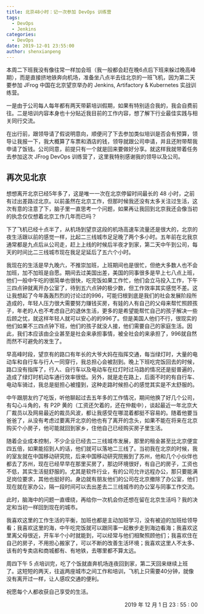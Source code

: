 ```yaml
---
title: 北京48小时：记一次参加 DevOps 训练营
tags:
  - DevOps
  - Jenkins
categories:
  - DevOps
date: 2019-12-01 23:55:00
author: shenxianpeng
---
```


本周二下班我没有像往常一样加会班（我一般都会赶在晚6点后下班来躲过晚高峰期），而是直接挤地铁奔向机场，准备坐八点半去往北京的一班飞机，因为第二天要参加 JFrog 中国在北京望京举办的 Jenkins, Artifactory & Kubernetes 实战训练营。

一是由于公司每人每年都有两天带薪培训假期，如果有特别适合我的，我会自费前往。二是培训内容本身也十分贴近我目前的工作内容，想了解下行业最佳实践与相关同行交流。

在出行前，跟领导请了假说明意向，顺便问了下去参加类似培训是否会有预算，领导让我报一下，我大概算了车票和酒店的钱，领导就跟公司申请，并且还附带帮我申请了饭钱。公司同意，前提只有一个就是回来要做好分享。就这样我就带着任务去参加这次 JFrog DevOps 训练营了，这里我特别感谢我的领导以及公司。

## 再次见北京

想想离开北京已经5年多了，这是唯一一次在北京停留时间最长的 48 小时，之前有过出差路过北京。以前虽然在北京工作，但那时候我还没有太多关注过生活，这次有意的注意了下，脑子里一直思考一个问题，如果再让我回到北京我还会像当初的执念仅仅想着北京工作几年而已吗？

下了飞机已经十点半了，从机场到望京这段的机场高速车流量还是很大的，北京的夜生活跟以前的感觉一样，比起二三线城市足足晚了两个多小时。五年前在北我京通常都是九点后从公司走，赶上上线的时候后半夜才到家，第二天中午到公司，每天的时间比二三线城市现在我足足延后了五六个小时。

我现在的生活是早九晚六，不推崇加班，上班期间也是很忙，但绝大多数人也不会加班，加不加班是自愿。期间去过美国出差，美国的同事很多是早上七八点上班，他们一般中午吃的很简单也很快，吃完饭如果工作忙，他们会立马投入工作，下午三四点钟就离开办公室了，待到五六点钟的极少数，但工作效率其实感觉不差。这让我想起了今年轰轰烈烈的讨论过的996，可能归根到底是我们的社会发展阶段所造成的，年轻人压力很大需要努力赚钱买房，有娃的人有自己的父母来帮忙照顾孩子，年老的人也不考虑自己的退休生活，更多的是希望能帮忙自己的孩子解决一些后顾之忧，就这样年轻人就可以安心的的996了。但是美国人他们不行，很现实的他们如果不三四点钟下班，他们的孩子就没人接，他们需要自己的家庭生活。因此，我们本应该由企业甚至是社会来承担事情，被全社会的来承担了，996就自然而然不可避免的发生了。

早高峰时段，望京有的路口有年长的大爷大妈在指挥交通，每当绿灯时，大量的电动车和自行车与行人一同穿行，我总担心会被刮到。晚上下班吃完饭回去的时候，路口没有指挥了，行人、自行车以及电动车在红灯时过马路的情况还是挺普遍的，造成了绿灯时机动车通行效率很低。另外，就是走在路上，后面不时的有自行车、电动车骑过，我总是挺担心被撞到，这种走路时候担心的感觉其实是不太舒服的。

中午跟朋友约了吃饭，听他聊起过去五年多的工作情况，期间他换了好几个公司，有勾心斗角的，有 P2P 黄的（工资还欠着的，还在仲裁中），谈起最近一年北京大厂裁员以及网易最近的裁员风波，都让我感受在哪混着都挺不容易的。随着他要当爸爸了，从没有考虑过要离开北京的他也有了离开的念头，如果不能在将来在北京购买个小房子，他可能就回到家乡，住他自己已经购买房子里生活。

随着企业成本控制，不少企业已经去二三线城市发展，那里的租金甚至比北京便宜四五倍，如果能招到人的话，他们就可以落地二三线了。当初我在北京的时候，我的室友就在中国移动研究院，后来中国移动研究院搬到了苏州，他和几个小伙伴也都去了苏州，现在已经早早在那里买房了，那边环境很好，有自己的房子，工资也不低，其实生活挺舒服的。尤其是软件行业，有的公司允许远程办公，那只要能满足岗位要求，其他也挺好的。身边就有朋友他们的公司在北京撤除了办公室，他们现在就在家办公，隔一段时间可以去出差去二三线城市的办公室与同事工作交流。

此时，脑海中的问题一直缠绕，再给你一次机会你还想在留在北京生活吗？我的决定和当初一样回到现在的城市。

我喜欢这里的工作生活的平衡，加班也都是主动加班学习，没有被迫的加班给领导看；我喜欢这里的海，中午吃完饭就可以跟同事一起散步走到海边看海；我喜欢这里离父母很近，开车半个小时就能到，可以经常与他们相聚照顾他们；我喜欢住在自己的房子，不用担心搬家了，可以不断的改善生活环境；我喜欢这里人不太多、该有的专卖店和商城都有、有地铁，去哪里都不算太远。

周四下午 5 点培训完，吃了个饭就直奔机场连夜回到家，第二天回来继续上班了。这短短的两天，往返两座城市之间工作和培训，飞机上只需要40分钟，就像没有离开过一样，让人感叹交通的便利。

祝愿每个人都收获自己享受的生活。

<p align="right">2019 年 12 月 1 日 23 : 55 : 00</p>
